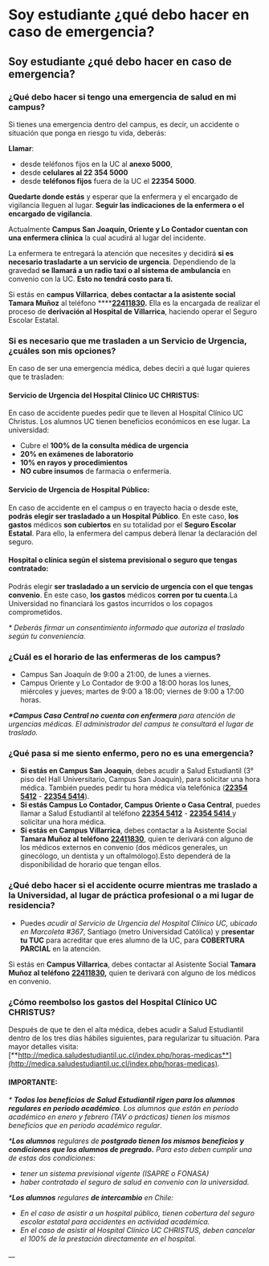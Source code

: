 # Soy estudiante ¿qué debo hacer en caso de emergencia?

## Soy estudiante ¿qué debo hacer en caso de emergencia?

### **¿Qué debo hacer si tengo una emergencia de salud en mi campus?**

Si tienes una emergencia dentro del campus, es decir, un accidente o situación que ponga en riesgo tu vida, deberás:

**Llamar**:

* desde teléfonos fijos en la UC al **anexo 5000**, 
* desde **celulares al 22 354 5000**
* desde **teléfonos fijos** fuera de la UC el **22354 5000**.

**Quedarte donde estás** y esperar que la enfermera y el encargado de vigilancia lleguen al lugar. **Seguir las indicaciones de la enfermera o el encargado de vigilancia**.

Actualmente **Campus San Joaquín, Oriente y Lo Contador cuentan con una enfermera clínica** la cual acudirá al lugar del incidente.

La enfermera te entregará la atención que necesites y decidirá **si es necesario trasladarte a un servicio de urgencia**. Dependiendo de la gravedad **se llamará a un radio taxi o al sistema de ambulancia** en convenio con la UC. **Esto no tendrá costo para ti.**

Si estás en **campus Villarrica**, **debes contactar a la asistente social Tamara Muñoz** al teléfono ****[**22411830**](tel:+564522411830)**.** Ella es la encargada de realizar el proceso de **derivación al Hospital de Villarrica**, haciendo operar el Seguro Escolar Estatal. 

### Si es necesario que me trasladen a un Servicio de Urgencia, ¿cuáles son mis opciones?

En caso de ser una emergencia médica, debes deciri a qué lugar quieres que te trasladen:

#### **Servicio de Urgencia del Hospital Clínico UC CHRISTUS:**

En caso de accidente puedes pedir que te lleven al Hospital Clínico UC Christus. Los alumnos UC tienen beneficios económicos en ese lugar. La universidad:

* Cubre el **100% de la consulta médica de urgencia**
* **20% en exámenes de laboratorio**
* **10% en rayos y procedimientos**
* **NO cubre insumos** de farmacia o enfermería.

#### **Servicio de Urgencia de Hospital Público:** 

En caso de accidente en el campus o en trayecto hacia o desde este, **podrás elegir ser trasladado a un Hospital Público**. En este caso, **los gastos** médicos **son cubiertos** en su totalidad por el **Seguro Escolar Estatal**. Para ello, la enfermera del campus deberá llenar la declaración del seguro.

#### **Hospital o clínica según el sistema previsional o seguro que tengas contratado**: 

Podrás elegir **ser trasladado a un servicio de urgencia con el que tengas convenio**. En este caso, **los gastos** médicos **corren por tu cuenta**.La Universidad no financiará los gastos incurridos o los copagos comprometidos.

_\* Deberás firmar un consentimiento informado que autoriza el traslado según tu conveniencia._

###  ¿Cuál es el horario de las enfermeras de los campus?

* Campus San Joaquín de 9:00 a 21:00, de lunes a viernes.
* Campus Oriente y Lo Contador de 9:00 a 18:00 horas los lunes, miércoles y jueves; martes de 9:00 a 18:00; viernes de 9:00 a 17:00 horas.

_**\*Campus Casa Central no cuenta con enfermera** para atención de urgencias médicas. El  administrador del campus te consultará el lugar de traslado._

###  ¿Qué pasa si me siento enfermo, pero no es una emergencia?

* **Si estás en Campus San Joaquín**, debes acudir a Salud Estudiantil \(3° piso del Hall Universitario, Campus San Joaquín\), para solicitar una hora médica. También puedes pedir tu hora médica vía telefónica \([**22354 5412**](tel:+56223545412) - [**22354 5414**](tel:+56223545412)\).   
* **Si estás Campus Lo Contador, Campus Oriente o Casa Central**, puedes llamar a Salud Estudiantil al teléfono [**22354 5412**](tel:+56223545412) - [**22354 5414** ](tel:+56223545412)y solicitar una hora médica. 
* **Si estás en Campus Villarrica**, debes contactar a la Asistente Social **Tamara Muñoz al teléfono** [**22411830**](tel:+564522411830), quien te derivará con alguno de los médicos externos en convenio \(dos médicos generales, un ginecólogo, un dentista y un oftalmólogo\).Esto dependerá de la disponibilidad de horario que tengan ellos.

### ¿Qué debo hacer si el accidente ocurre mientras me traslado a la Universidad, al lugar de práctica profesional o a mi lugar de residencia?

* Puedes _acudir al Servicio de Urgencia del Hospital Clínico UC, ubicado en Marcoleta \#367_, Santiago \(metro Universidad Católica\) y p**resentar tu TUC** para acreditar que eres alumno de la UC, para **COBERTURA PARCIAL** en la atención.

Si estás en **Campus Villarrica**, debes contactar al Asistente Social **Tamara Muñoz al teléfono** [**22411830**](tel:+564522411830)**,** quien te derivará con alguno de los médicos en convenio.

### ¿Cómo reembolso los gastos del Hospital Clínico UC CHRISTUS? 

Después de que te den el alta médica, debes acudir a Salud Estudiantil dentro de los tres días hábiles siguientes, para regularizar tu situación. Para mayor detalles visita: [**http://medica.saludestudiantil.uc.cl/index.php/horas-medicas**](http://medica.saludestudiantil.uc.cl/index.php/horas-medicas).

#### IMPORTANTE:

_\* **Todos los beneficios de Salud Estudiantil rigen para los alumnos regulares en periodo académico**. Los alumnos que están en período académico en enero y febrero \(TAV o prácticas\) tienen los mismos beneficios que en periodo académico regular_.

_\***Los alumnos** regulares de **postgrado tienen los mismos beneficios y condiciones que los alumnos de pregrado.** Para esto deben cumplir una de estas dos condiciones:_

* _tener un sistema previsional vigente \(ISAPRE o FONASA\)_
* _haber contratado el seguro de salud en convenio con la universidad._

_\***Los alumnos** regulares **de intercambio** en Chile:_ 

* _En el caso de asistir a un hospital público, tienen cobertura del seguro escolar estatal para accidentes en actividad académica._
* _En el caso de asistir al Hospital Clínico UC CHRISTUS, deben cancelar el 100% de la prestación directamente en el hospital._

 __

